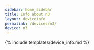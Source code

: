 ```yaml
---
sidebar: home_sidebar
title: Info about n3
layout: deviceinfo
permalink: /devices/n3/
device: n3
---
```

{% include templates/device_info.md %}
